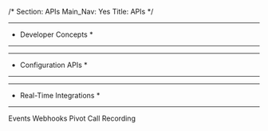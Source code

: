 /*
Section: APIs
Main_Nav: Yes
Title: APIs
*/

****************************
* Developer Concepts *
****************************



*************************
* Configuration APIs *
*************************


*****************************
* Real-Time Integrations *
*****************************

Events
Webhooks
Pivot
Call Recording




